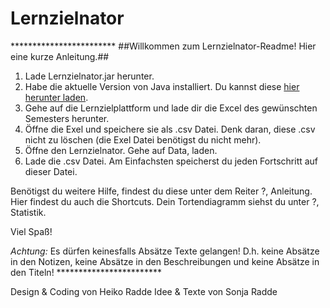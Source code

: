 # Lernzielnator

\*\*\*\*\*\*\*\*\*\*\*\*\*\*\*\*\*\*\*\*\*\*\*\*
##Willkommen zum Lernzielnator-Readme! Hier eine kurze Anleitung.##
1.	Lade Lernzielnator.jar herunter.
2.	Habe die aktuelle Version von Java installiert. Du kannst diese [hier herunter laden](http://www.oracle.com/technetwork/java/javase/downloads/jre8-downloads-2133155.html). 
1.	Gehe auf die Lernzielplattform und lade dir die Excel des gewünschten Semesters herunter.
2.	Öffne die Exel und speichere sie als .csv Datei. Denk daran, diese .csv nicht zu löschen (die Exel Datei benötigst du nicht mehr). 
3.	Öffne den Lernzielnator. Gehe auf Data, laden.
4.	Lade die .csv Datei.
Am Einfachsten speicherst du jeden Fortschritt auf dieser Datei.

Benötigst du weitere Hilfe, findest du diese unter dem Reiter ?, Anleitung.
Hier findest du auch die Shortcuts.
Dein Tortendiagramm siehst du unter ?, Statistik.

Viel Spaß! 

*Achtung:*
Es dürfen keinesfalls Absätze Texte gelangen! D.h. keine Absätze in den Notizen, keine Absätze in den Beschreibungen und keine Absätze in den Titeln!
\*\*\*\*\*\*\*\*\*\*\*\*\*\*\*\*\*\*\*\*\*\*\*\*

Design & Coding von Heiko Radde
Idee & Texte von Sonja Radde
